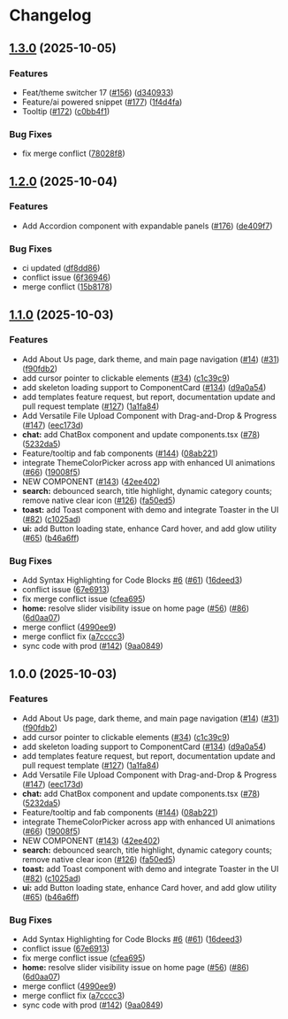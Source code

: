 # Changelog

## [1.3.0](https://github.com/fahimahammed/DevUI/compare/devui-v1.2.0...devui-v1.3.0) (2025-10-05)


### Features

* Feat/theme switcher 17 ([#156](https://github.com/fahimahammed/DevUI/issues/156)) ([d340933](https://github.com/fahimahammed/DevUI/commit/d3409330a13143c35658e38701189f0e6d3e433b))
* Feature/ai powered snippet ([#177](https://github.com/fahimahammed/DevUI/issues/177)) ([1f4d4fa](https://github.com/fahimahammed/DevUI/commit/1f4d4fac3293eadd469ab24917a50a03f23b77e0))
* Tooltip ([#172](https://github.com/fahimahammed/DevUI/issues/172)) ([c0bb4f1](https://github.com/fahimahammed/DevUI/commit/c0bb4f1c23832e989d9d2ca7c4f716355bee03eb))


### Bug Fixes

* fix merge conflict ([78028f8](https://github.com/fahimahammed/DevUI/commit/78028f8dd2a5b0b20c26c3f88aece464881f3ffc))

## [1.2.0](https://github.com/fahimahammed/DevUI/compare/devui-v1.1.0...devui-v1.2.0) (2025-10-04)


### Features

* Add Accordion component with expandable panels ([#176](https://github.com/fahimahammed/DevUI/issues/176)) ([de409f7](https://github.com/fahimahammed/DevUI/commit/de409f7984f47bd9f25f7d46043776447ea9c97d))


### Bug Fixes

* ci updated ([df8dd86](https://github.com/fahimahammed/DevUI/commit/df8dd86871d1661e07e2d54b6b74f4fc7cd10a77))
* conflict issue ([6f36946](https://github.com/fahimahammed/DevUI/commit/6f36946ef078d341d17d7192be6d226b6dc04e74))
* merge conflict ([15b8178](https://github.com/fahimahammed/DevUI/commit/15b8178a478a0151e6c911fd5fc0bed791d364f4))

## [1.1.0](https://github.com/fahimahammed/DevUI/compare/devui-v1.0.0...devui-v1.1.0) (2025-10-03)


### Features

* Add About Us page, dark theme, and main page navigation ([#14](https://github.com/fahimahammed/DevUI/issues/14)) ([#31](https://github.com/fahimahammed/DevUI/issues/31)) ([f90fdb2](https://github.com/fahimahammed/DevUI/commit/f90fdb2724cfcab723ad6ef7db99682a68dc3a2b))
* add cursor pointer to clickable elements ([#34](https://github.com/fahimahammed/DevUI/issues/34)) ([c1c39c9](https://github.com/fahimahammed/DevUI/commit/c1c39c9612d534cab51f4d2061d72642f2d9e78e))
* add skeleton loading support to ComponentCard ([#134](https://github.com/fahimahammed/DevUI/issues/134)) ([d9a0a54](https://github.com/fahimahammed/DevUI/commit/d9a0a54ac78cf1481e0b24f79657dc9a7994a3e7))
* add templates feature request, but report, documentation update and pull request template ([#127](https://github.com/fahimahammed/DevUI/issues/127)) ([1a1fa84](https://github.com/fahimahammed/DevUI/commit/1a1fa84def19f5028a4cace4242a2c2f84c9edf3))
* Add Versatile File Upload Component with Drag-and-Drop & Progress ([#147](https://github.com/fahimahammed/DevUI/issues/147)) ([eec173d](https://github.com/fahimahammed/DevUI/commit/eec173d7acbaf1644e01e221b7c0498b8a373e96))
* **chat:** add ChatBox component and update components.tsx ([#78](https://github.com/fahimahammed/DevUI/issues/78)) ([5232da5](https://github.com/fahimahammed/DevUI/commit/5232da5761bc17df2efeb1d58c3b7d1b8d609ba6))
* Feature/tooltip and fab components ([#144](https://github.com/fahimahammed/DevUI/issues/144)) ([08ab221](https://github.com/fahimahammed/DevUI/commit/08ab221118b8c6bcaa736f0eb5073758a047c28d))
* integrate ThemeColorPicker across app with enhanced UI animations ([#66](https://github.com/fahimahammed/DevUI/issues/66)) ([19008f5](https://github.com/fahimahammed/DevUI/commit/19008f5a96bdc8c57c4c0b305b80e90b13efe483))
* NEW COMPONENT ([#143](https://github.com/fahimahammed/DevUI/issues/143)) ([42ee402](https://github.com/fahimahammed/DevUI/commit/42ee4026e1cd9a54188e975674bf8b1d5b75f7eb))
* **search:** debounced search, title highlight, dynamic category counts; remove native clear icon ([#126](https://github.com/fahimahammed/DevUI/issues/126)) ([fa50ed5](https://github.com/fahimahammed/DevUI/commit/fa50ed556099cd9b10932a9fa728e491312661d8))
* **toast:** add Toast component with demo and integrate Toaster in the UI ([#82](https://github.com/fahimahammed/DevUI/issues/82)) ([c1025ad](https://github.com/fahimahammed/DevUI/commit/c1025ad274aeb05118dbbd9bab3c77002b0cb222))
* **ui:** add Button loading state, enhance Card hover, and add glow utility ([#65](https://github.com/fahimahammed/DevUI/issues/65)) ([b46a6ff](https://github.com/fahimahammed/DevUI/commit/b46a6ff2717400fc86c92ba06ad85f0ab7f7d053))


### Bug Fixes

* Add Syntax Highlighting for Code Blocks [#6](https://github.com/fahimahammed/DevUI/issues/6) ([#61](https://github.com/fahimahammed/DevUI/issues/61)) ([16deed3](https://github.com/fahimahammed/DevUI/commit/16deed3a357765ea0a2d5a5bdbf154614070eb58))
* conflict issue ([67e6913](https://github.com/fahimahammed/DevUI/commit/67e6913db58b5ea2c51e72ba218e15afbc667762))
* fix merge conflict issue ([cfea695](https://github.com/fahimahammed/DevUI/commit/cfea6956d0209c217d4349048d4393f746f6ecea))
* **home:** resolve slider visibility issue on home page ([#56](https://github.com/fahimahammed/DevUI/issues/56)) ([#86](https://github.com/fahimahammed/DevUI/issues/86)) ([6d0aa07](https://github.com/fahimahammed/DevUI/commit/6d0aa07bb0503d2916215d415a2ccf2ce727061b))
* merge conflict ([4990ee9](https://github.com/fahimahammed/DevUI/commit/4990ee91c9a86ab5a153e5c17c283093bef921c6))
* merge conflict fix ([a7cccc3](https://github.com/fahimahammed/DevUI/commit/a7cccc3a31bcd9589bd315abf84223ff6af85cc0))
* sync code with prod  ([#142](https://github.com/fahimahammed/DevUI/issues/142)) ([9aa0849](https://github.com/fahimahammed/DevUI/commit/9aa0849e463740a458080dbc96c220568335c6ec))

## 1.0.0 (2025-10-03)


### Features

* Add About Us page, dark theme, and main page navigation ([#14](https://github.com/fahimahammed/DevUI/issues/14)) ([#31](https://github.com/fahimahammed/DevUI/issues/31)) ([f90fdb2](https://github.com/fahimahammed/DevUI/commit/f90fdb2724cfcab723ad6ef7db99682a68dc3a2b))
* add cursor pointer to clickable elements ([#34](https://github.com/fahimahammed/DevUI/issues/34)) ([c1c39c9](https://github.com/fahimahammed/DevUI/commit/c1c39c9612d534cab51f4d2061d72642f2d9e78e))
* add skeleton loading support to ComponentCard ([#134](https://github.com/fahimahammed/DevUI/issues/134)) ([d9a0a54](https://github.com/fahimahammed/DevUI/commit/d9a0a54ac78cf1481e0b24f79657dc9a7994a3e7))
* add templates feature request, but report, documentation update and pull request template ([#127](https://github.com/fahimahammed/DevUI/issues/127)) ([1a1fa84](https://github.com/fahimahammed/DevUI/commit/1a1fa84def19f5028a4cace4242a2c2f84c9edf3))
* Add Versatile File Upload Component with Drag-and-Drop & Progress ([#147](https://github.com/fahimahammed/DevUI/issues/147)) ([eec173d](https://github.com/fahimahammed/DevUI/commit/eec173d7acbaf1644e01e221b7c0498b8a373e96))
* **chat:** add ChatBox component and update components.tsx ([#78](https://github.com/fahimahammed/DevUI/issues/78)) ([5232da5](https://github.com/fahimahammed/DevUI/commit/5232da5761bc17df2efeb1d58c3b7d1b8d609ba6))
* Feature/tooltip and fab components ([#144](https://github.com/fahimahammed/DevUI/issues/144)) ([08ab221](https://github.com/fahimahammed/DevUI/commit/08ab221118b8c6bcaa736f0eb5073758a047c28d))
* integrate ThemeColorPicker across app with enhanced UI animations ([#66](https://github.com/fahimahammed/DevUI/issues/66)) ([19008f5](https://github.com/fahimahammed/DevUI/commit/19008f5a96bdc8c57c4c0b305b80e90b13efe483))
* NEW COMPONENT ([#143](https://github.com/fahimahammed/DevUI/issues/143)) ([42ee402](https://github.com/fahimahammed/DevUI/commit/42ee4026e1cd9a54188e975674bf8b1d5b75f7eb))
* **search:** debounced search, title highlight, dynamic category counts; remove native clear icon ([#126](https://github.com/fahimahammed/DevUI/issues/126)) ([fa50ed5](https://github.com/fahimahammed/DevUI/commit/fa50ed556099cd9b10932a9fa728e491312661d8))
* **toast:** add Toast component with demo and integrate Toaster in the UI ([#82](https://github.com/fahimahammed/DevUI/issues/82)) ([c1025ad](https://github.com/fahimahammed/DevUI/commit/c1025ad274aeb05118dbbd9bab3c77002b0cb222))
* **ui:** add Button loading state, enhance Card hover, and add glow utility ([#65](https://github.com/fahimahammed/DevUI/issues/65)) ([b46a6ff](https://github.com/fahimahammed/DevUI/commit/b46a6ff2717400fc86c92ba06ad85f0ab7f7d053))


### Bug Fixes

* Add Syntax Highlighting for Code Blocks [#6](https://github.com/fahimahammed/DevUI/issues/6) ([#61](https://github.com/fahimahammed/DevUI/issues/61)) ([16deed3](https://github.com/fahimahammed/DevUI/commit/16deed3a357765ea0a2d5a5bdbf154614070eb58))
* conflict issue ([67e6913](https://github.com/fahimahammed/DevUI/commit/67e6913db58b5ea2c51e72ba218e15afbc667762))
* fix merge conflict issue ([cfea695](https://github.com/fahimahammed/DevUI/commit/cfea6956d0209c217d4349048d4393f746f6ecea))
* **home:** resolve slider visibility issue on home page ([#56](https://github.com/fahimahammed/DevUI/issues/56)) ([#86](https://github.com/fahimahammed/DevUI/issues/86)) ([6d0aa07](https://github.com/fahimahammed/DevUI/commit/6d0aa07bb0503d2916215d415a2ccf2ce727061b))
* merge conflict ([4990ee9](https://github.com/fahimahammed/DevUI/commit/4990ee91c9a86ab5a153e5c17c283093bef921c6))
* merge conflict fix ([a7cccc3](https://github.com/fahimahammed/DevUI/commit/a7cccc3a31bcd9589bd315abf84223ff6af85cc0))
* sync code with prod  ([#142](https://github.com/fahimahammed/DevUI/issues/142)) ([9aa0849](https://github.com/fahimahammed/DevUI/commit/9aa0849e463740a458080dbc96c220568335c6ec))
